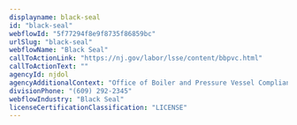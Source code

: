 ```yaml
---
displayname: black-seal
id: "black-seal"
webflowId: "5f77294f8e9f8735f86859bc"
urlSlug: "black-seal"
webflowName: "Black Seal"
callToActionLink: "https://nj.gov/labor/lsse/content/bbpvc.html"
callToActionText: ""
agencyId: njdol
agencyAdditionalContext: "Office of Boiler and Pressure Vessel Compliance"
divisionPhone: "(609) 292-2345"
webflowIndustry: "Black Seal"
licenseCertificationClassification: "LICENSE"
---
```

